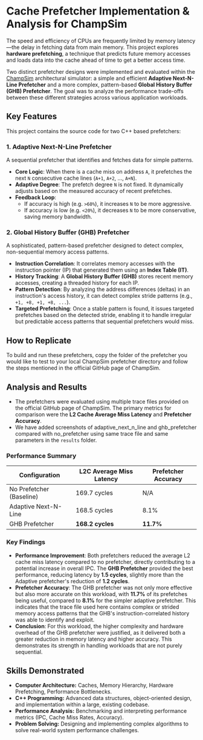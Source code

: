 
# Cache Prefetcher Implementation & Analysis for ChampSim

The speed and efficiency of CPUs are frequently limited by memory latency—the delay in fetching data from main memory. This project explores **hardware prefetching**, a technique that predicts future memory accesses and loads data into the cache ahead of time to get a better access time.

Two distinct prefetcher designs were implemented and evaluated within the [ChampSim](https://github.com/ChampSim/ChampSim "null") architectural simulator: a simple and efficient **Adaptive Next-N-Line Prefetcher** and a more complex, pattern-based **Global History Buffer (GHB) Prefetcher**. The goal was to analyze the performance trade-offs between these different strategies across various application workloads.

## Key Features

This project contains the source code for two C++ based prefetchers:

### 1. Adaptive Next-N-Line Prefetcher

A sequential prefetcher that identifies and fetches data for simple patterns.

- **Core Logic**: When there is a cache miss on address `A`, it prefetches the next `N` consecutive cache lines (`A+1`, `A+2`, ..., `A+N`).
- **Adaptive Degree**: The prefetch degree `N` is not fixed. It dynamically adjusts based on the measured accuracy of recent prefetches.
- **Feedback Loop**:
  - If accuracy is high (e.g. `>60%`), it increases `N` to be more aggressive.
  - If accuracy is low (e.g. `<20%`), it decreases `N` to be more conservative, saving memory bandwidth.

### 2. Global History Buffer (GHB) Prefetcher

A sophisticated, pattern-based prefetcher designed to detect complex, non-sequential memory access patterns.

- **Instruction Correlation**: It correlates memory accesses with the instruction pointer (IP) that generated them using an **Index Table (IT)**.
- **History Tracking**: A **Global History Buffer (GHB)** stores recent memory accesses, creating a threaded history for each IP.
- **Pattern Detection**: By analyzing the address differences (deltas) in an instruction's access history, it can detect complex stride patterns (e.g., `+1, +8, +1, +8, ...`).
- **Targeted Prefetching**: Once a stable pattern is found, it issues targeted prefetches based on the detected stride, enabling it to handle irregular but predictable access patterns that sequential prefetchers would miss.

## How to Replicate

To build and run these prefetchers, copy the folder of the prefetcher you would like to test to your local ChampSim prefetcher directory and follow the steps mentioned in the official GitHub page of ChampSim.

## Analysis and Results

- The prefetchers were evaluated using multiple trace files provided on the official GitHub page of ChampSim. The primary metrics for comparison were the **L2 Cache Average Miss Latency** and **Prefetcher Accuracy**.
- We have added screenshots of adaptive_next_n_line and ghb_prefetcher compared with no_prefetcher using same trace file and same parameters in the `results` folder.

### Performance Summary

| Configuration            | L2C Average Miss Latency | Prefetcher Accuracy |
|--------------------------|---------------------------|----------------------|
| No Prefetcher (Baseline) | 169.7 cycles              | N/A                  |
| Adaptive Next-N-Line     | 168.5 cycles              | 8.1%                 |
| GHB Prefetcher           | **168.2 cycles**          | **11.7%**            |


### Key Findings

- **Performance Improvement**: Both prefetchers reduced the average L2 cache miss latency compared to no prefetcher, directly contributing to a potential increase in overall IPC. The **GHB Prefetcher** provided the best performance, reducing latency by **1.5 cycles**, slightly more than the Adaptive prefetcher's reduction of **1.2 cycles**.
- **Prefetcher Accuracy**: The GHB prefetcher was not only more effective but also more accurate on this workload, with **11.7%** of its prefetches being useful, compared to **8.1%** for the simpler adaptive prefetcher. This indicates that the trace file used here contains complex or strided memory access patterns that the GHB's instruction-correlated history was able to identify and exploit.
- **Conclusion**: For this workload, the higher complexity and hardware overhead of the GHB prefetcher were justified, as it delivered both a greater reduction in memory latency and higher accuracy. This demonstrates its strength in handling workloads that are not purely sequential.

## Skills Demonstrated

- **Computer Architecture:** Caches, Memory Hierarchy, Hardware Prefetching, Performance Bottlenecks.
- **C++ Programming:** Advanced data structures, object-oriented design, and implementation within a large, existing codebase.
- **Performance Analysis:** Benchmarking and interpreting performance metrics (IPC, Cache Miss Rates, Accuracy).
- **Problem Solving:** Designing and implementing complex algorithms to solve real-world system performance challenges.
